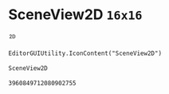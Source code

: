 # SceneView2D `16x16`
<img src="/img/SceneView2D.png" width=16 height=16>

``` CSharp
EditorGUIUtility.IconContent("SceneView2D")
```
```
SceneView2D
```
```
3960849712080902755
```
